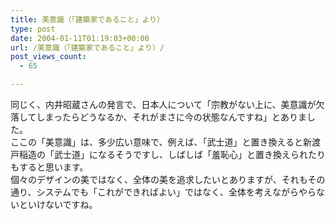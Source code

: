 ```yaml
---
title: 美意識（「建築家であること」より）
type: post
date: 2004-01-11T01:19:03+00:00
url: /美意識（「建築家であること」より）/
post_views_count:
  - 65

---
```

同じく、内井昭蔵さんの発言で、日本人について「宗教がない上に、美意識が欠落してしまったらどうなるか、それがまさに今の状態なんですね」とありました。  
ここの「美意識」は、多少広い意味で、例えば、「武士道」と置き換えると新渡戸稲造の「武士道」になるそうですし、しばしば「羞恥心」と置き換えられたりもすると思います。  
個々のデザインの美ではなく、全体の美を追求したいとありますが、それもその通り、システムでも「これができればよい」ではなく、全体を考えながらやらないといけないですね。